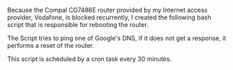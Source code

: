 Because the Compal CG7486E router provided by my Internet access provider, Vodafone, is blocked recurrently, I created the following bash script that is responsible for rebooting the router.

The Script tries to ping one of Google's DNS, if it does not get a response, it performs a reset of the router.

This script is scheduled by a cron task every 30 minutes.
